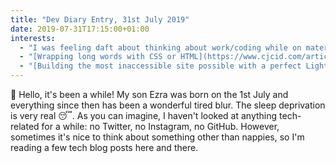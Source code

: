 ```yaml
---
title: "Dev Diary Entry, 31st July 2019"
date: 2019-07-31T17:15:00+01:00
interests:
  - "I was feeling daft about thinking about work/coding while on maternity leave, until I learnt that in the USA women generally only get 6 weeks maternity leave (compared to 1 year in the UK!). Thanks to the comments on my [maternity leave Instagram post](https://www.instagram.com/p/By25Ly4gvzZ/)."
  - "[Wrapping long words with CSS or HTML](https://www.cjcid.com/articles/wrapping-long-words-css-html/) - I'd never come across the `<wbr>` tag or the `&shy;` soft hyphen entity before."
  - "[Building the most inaccessible site possible with a perfect Lighthouse score](https://www.matuzo.at/blog/building-the-most-inaccessible-site-possible-with-a-perfect-lighthouse-score/) - a really interesting experiment, and again shows that an automated score doesn't mean that your website it usable or accessible."
---
```


👋 Hello, it's been a while! My son Ezra was born on the 1st July and everything since then has been a wonderful tired blur. The sleep deprivation is very real 😴. As you can imagine, I haven't looked at anything tech-related for a while: no Twitter, no Instagram, no GitHub. However, sometimes it's nice to think about something other than nappies, so I'm reading a few tech blog posts here and there.
